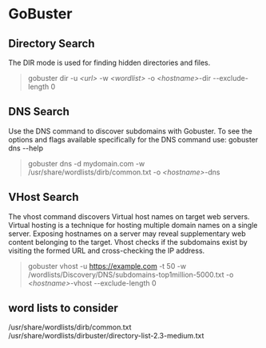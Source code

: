 # GoBuster

## Directory Search

The DIR mode is used for finding hidden directories and files. 

> gobuster dir -u *\<url\>* -w *\<wordlist\>* -o *\<hostname\>*-dir --exclude-length 0

## DNS Search

Use the DNS command to discover subdomains with Gobuster. To see the options and flags available specifically for the DNS command use: gobuster dns --help

> gobuster dns -d mydomain.com -w /usr/share/wordlists/dirb/common.txt -o *\<hostname\>*-dns


## VHost Search

The vhost command discovers Virtual host names on target web servers. Virtual hosting is a technique for hosting multiple domain names on a single server. Exposing hostnames on a server may reveal supplementary web content belonging to the target. Vhost checks if the subdomains exist by visiting the formed URL and cross-checking the IP address.

> gobuster vhost -u https://example.com -t 50 -w /wordlists/Discovery/DNS/subdomains-top1million-5000.txt -o *\<hostname\>*-vhost --exclude-length 0


## word lists to consider
/usr/share/wordlists/dirb/common.txt
/usr/share/wordlists/dirbuster/directory-list-2.3-medium.txt